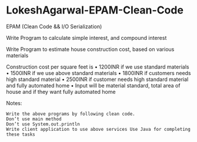 # LokeshAgarwal-EPAM-Clean-Code

EPAM (Clean Code && I/O Serialization)

Write Program to calculate simple interest, and compound interest

Write Program to estimate house construction cost, based on various materials

Construction cost per square feet is • 1200INR if we use standard materials • 1500INR if we use above standard materials • 1800INR if customers needs high standard material • 2500INR if customer needs high standard material and fully automated home • Input will be material standard, total area of house and if they want fully automated home

Notes:

    Write the above programs by following clean code.
    Don’t use main method
    Don’t use System.out.println
    Write client application to use above services Use Java for completing these tasks
